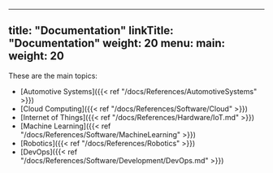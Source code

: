 
---
title: "Documentation"
linkTitle: "Documentation"
weight: 20
menu:
  main:
    weight: 20
---

These are the main topics:

* [Automotive Systems]({{< ref "/docs/References/AutomotiveSystems" >}})
* [Cloud Computing]({{< ref "/docs/References/Software/Cloud" >}})
* [Internet of Things]({{< ref "/docs/References/Hardware/IoT.md" >}})
* [Machine Learning]({{< ref "/docs/References/Software/MachineLearning" >}})
* [Robotics]({{< ref "/docs/References/Robotics" >}})
* [DevOps]({{< ref "/docs/References/Software/Development/DevOps.md" >}})
